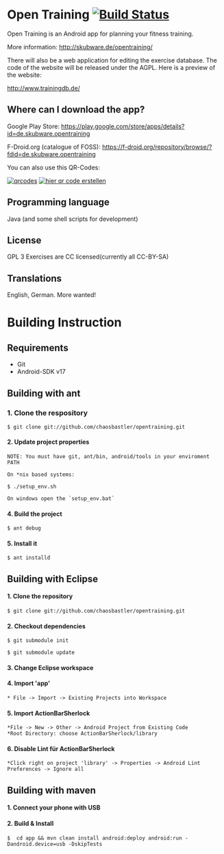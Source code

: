 Open Training [![Build Status](https://travis-ci.org/chaosbastler/opentraining.png)](https://travis-ci.org/chaosbastler/opentraining)
=============

Open Training is an Android app for planning your fitness training.

More information:
http://skubware.de/opentraining/

There will also be a web application for editing the exercise database.
The code of the website will be released under the AGPL. Here is a preview of the website: 

http://www.trainingdb.de/

Where can I download the app?
-----------------------------
Google Play Store: https://play.google.com/store/apps/details?id=de.skubware.opentraining

F-Droid.org (catalogue of FOSS): https://f-droid.org/repository/browse/?fdid=de.skubware.opentraining

You can also use this QR-Codes:

<a href='http://www.qrcode-generator.de' border='0' style='cursor:default'><img src='https://chart.googleapis.com/chart?cht=qr&chl=https://play.google.com/store/apps/details?id=de.skubware.opentraining&chs=150x150&choe=UTF-8&chld=L|2' alt='qrcodes'></a>
<a href='http://www.qrcode-generator.de' border='0' style='cursor:default'><img src='https://chart.googleapis.com/chart?cht=qr&chl=https://f-droid.org/repository/browse/?fdid=de.skubware.opentraining&chs=150x150&choe=UTF-8&chld=L|2' alt='hier qr code erstellen'></a>

Programming language
--------------------
Java (and some shell scripts for development)

License
-------
GPL 3
Exercises are CC licensed(currently all CC-BY-SA)

Translations
------------
English, German. More wanted!


Building Instruction
====================

Requirements
------------
  * Git
  * Android-SDK v17

Building with ant
-----------------

### 1. Clone the respository

    $ git clone git://github.com/chaosbastler/opentraining.git

#### 2. Update project properties

    NOTE: You must have git, ant/bin, android/tools in your enviroment PATH

    On *nix based systems:

    $ ./setup_env.sh

    On windows open the `setup_env.bat`

#### 4. Build the project
    $ ant debug

#### 5. Install it
    $ ant installd

Building with Eclipse
--------------------- 

#### 1. Clone the repository

    $ git clone git://github.com/chaosbastler/opentraining.git

#### 2. Checkout dependencies

    $ git submodule init

    $ git submodule update

#### 3. Change Eclipse workspace

#### 4. Import 'app'
    * File -> Import -> Existing Projects into Workspace

#### 5. Import ActionBarSherlock
    *File -> New -> Other -> Android Project from Existing Code
    *Root Directory: choose ActionBarSherlock/library

#### 6. Disable Lint für ActionBarSherlock
    *Click right on project 'library' -> Properties -> Android Lint Preferences -> Ignore all


Building with maven
---------------------

#### 1. Connect your phone with USB

#### 2. Build & Install

    $  cd app && mvn clean install android:deploy android:run -Dandroid.device=usb -DskipTests
